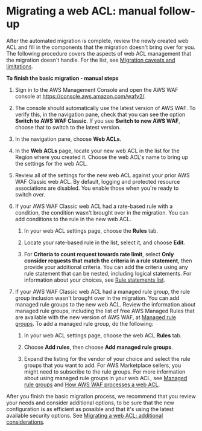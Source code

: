 # Migrating a web ACL: manual follow\-up<a name="waf-migrating-procedure-manual-finish"></a>

After the automated migration is complete, review the newly created web ACL and fill in the components that the migration doesn't bring over for you\. The following procedure covers the aspects of web ACL management that the migration doesn't handle\. For the list, see [Migration caveats and limitations](waf-migrating-caveats.md)\.

**To finish the basic migration \- manual steps**

1. Sign in to the AWS Management Console and open the AWS WAF console at [https://console\.aws\.amazon\.com/wafv2/](https://console.aws.amazon.com/wafv2/)\. 

1. The console should automatically use the latest version of AWS WAF\. To verify this, in the navigation pane, check that you can see the option **Switch to AWS WAF Classic**\. If you see **Switch to new AWS WAF**, choose that to switch to the latest version\. 

1. In the navigation pane, choose **Web ACLs**\. 

1. In the **Web ACLs** page, locate your new web ACL in the list for the Region where you created it\. Choose the web ACL's name to bring up the settings for the web ACL\. 

1. Review all of the settings for the new web ACL against your prior AWS WAF Classic web ACL\. By default, logging and protected resource associations are disabled\. You enable those when you're ready to switch over\. 

1. If your AWS WAF Classic web ACL had a rate\-based rule with a condition, the condition wasn't brought over in the migration\. You can add conditions to the rule in the new web ACL\. 

   1. In your web ACL settings page, choose the **Rules** tab\. 

   1. Locate your rate\-based rule in the list, select it, and choose **Edit**\.

   1. For **Criteria to count request towards rate limit**, select **Only consider requests that match the criteria in a rule statement**, then provide your additional criteria\. You can add the criteria using any rule statement that can be nested, including logical statements\. For information about your choices, see [Rule statements list](waf-rule-statements-list.md)\. 

1. If your AWS WAF Classic web ACL had a managed rule group, the rule group inclusion wasn't brought over in the migration\. You can add managed rule groups to the new web ACL\. Review the information about managed rule groups, including the list of free AWS Managed Rules that are available with the new version of AWS WAF, at [Managed rule groups](waf-managed-rule-groups.md)\. To add a managed rule group, do the following:

   1. In your web ACL settings page, choose the web ACL **Rules** tab\. 

   1. Choose **Add rules**, then choose **Add managed rule groups**\.

   1. Expand the listing for the vendor of your choice and select the rule groups that you want to add\. For AWS Marketplace sellers, you might need to subscribe to the rule groups\. For more information about using managed rule groups in your web ACL, see [Managed rule groups](waf-managed-rule-groups.md) and [How AWS WAF processes a web ACL](web-acl-processing.md)\.

After you finish the basic migration process, we recommend that you review your needs and consider additional options, to be sure that the new configuration is as efficient as possible and that it's using the latest available security options\. See [Migrating a web ACL: additional considerations](waf-migrating-procedure-additional.md)\.